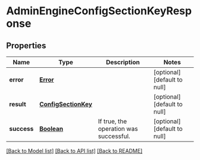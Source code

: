 # AdminEngineConfigSectionKeyResponse
## Properties

Name | Type | Description | Notes
------------ | ------------- | ------------- | -------------
**error** | [**Error**](Error.md) |  | [optional] [default to null]
**result** | [**ConfigSectionKey**](ConfigSectionKey.md) |  | [optional] [default to null]
**success** | [**Boolean**](boolean.md) | If true, the operation was successful. | [optional] [default to null]

[[Back to Model list]](../README.md#documentation-for-models) [[Back to API list]](../README.md#documentation-for-api-endpoints) [[Back to README]](../README.md)


